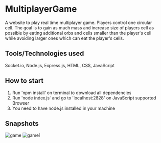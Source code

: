 # MultiplayerGame

A website to play real time multiplayer game. Players control one circular cell. The goal is to gain as much mass and increase size of players cell as possible by eating additional orbs and cells smaller than the player's cell while avoiding larger ones which can eat the player's cells.

## Tools/Technologies used
Socket.io, Node.js, Express.js, HTML, CSS, JavaScript

## How to start
1. Run 'npm install' on terminal to download all dependencies 
2. Run 'node index.js' and go to 'localhost:2828' on JavaScript supported Browser
3. You need to have node.js installed in your machine

## Snapshots

![game](https://github.com/SaiAnveshKanchi/Images/blob/main/IMG-20220720-WA0000.jpg)
![game1](https://github.com/SaiAnveshKanchi/Images/blob/main/IMG-20220720-WA0001.jpg)
